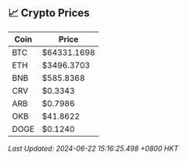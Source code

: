 ## 📈 Crypto Prices

| Coin | Price |
| ---- | ----- |
| BTC | $64331.1698 |
| ETH | $3496.3703 |
| BNB | $585.8368 |
| CRV | $0.3343 |
| ARB | $0.7986 |
| OKB | $41.8622 |
| DOGE | $0.1240 |

_Last Updated: 2024-06-22 15:16:25.498 +0800 HKT_